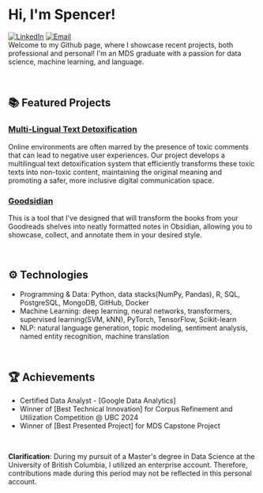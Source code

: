 # Hi, I'm Spencer!

[![LinkedIn](https://img.shields.io/badge/LinkedIn-SpencerLiao-blue?style=flat&logo=linkedin)](https://www.linkedin.com/in/sfliao/)
[![Email](https://img.shields.io/badge/Email-f.liao%40aol.com-orange?style=flat&logo=microsoftoutlook)](mailto:f.liao@aol.com)  
Welcome to my Github page, where I showcase recent projects, both professional and personal!
I'm an MDS graduate with a passion for data science, machine learning, and language.

<br>

## 📚 Featured Projects

### [Multi-Lingual Text Detoxification](https://github.com/spencerfliao/speech_sanitizer)
Online environments are often marred by the presence of toxic comments that can lead to negative user experiences. Our project develops a multilingual text detoxification system that efficiently transforms these toxic texts into non-toxic content, maintaining the original meaning and promoting a safer, more inclusive digital communication space.

### [Goodsidian](https://github.com/spencerfliao/Goodsidian)
This is a tool that I've designed that will transform the books from your Goodreads shelves into neatly formatted notes in Obsidian, allowing you to showcase, collect, and annotate them in your desired style.

<br>

## ⚙️ Technologies
- Programming & Data: Python, data stacks(NumPy, Pandas), R, SQL, PostgreSQL, MongoDB, GitHub, Docker
- Machine Learning: deep learning, neural networks, transformers, supervised learning(SVM, kNN), PyTorch, TensorFlow, Scikit-learn
- NLP: natural language generation, topic modeling, sentiment analysis, named entity recognition, machine translation

<br>

## 🏆 Achievements
- Certified Data Analyst - [Google Data Analytics]
- Winner of [Best Technical Innovation] for Corpus Refinement and Utilization Competition @ UBC 2024
- Winner of [Best Presented Project] for MDS Capstone Project

<br>

**Clarification**: During my pursuit of a Master's degree in Data Science at the University of British Columbia, I utilized an enterprise account. Therefore, contributions made during this period may not be reflected in this personal account.
